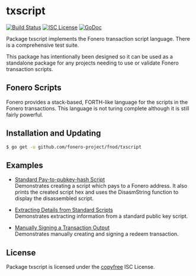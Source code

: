 txscript
========

[![Build Status](http://img.shields.io/travis/fonero/fnod.svg)](https://travis-ci.org/fonero/fnod)
[![ISC License](http://img.shields.io/badge/license-ISC-blue.svg)](http://copyfree.org)
[![GoDoc](https://img.shields.io/badge/godoc-reference-blue.svg)](http://godoc.org/github.com/fonero-project/fnod/txscript)

Package txscript implements the Fonero transaction script language.  There is
a comprehensive test suite.

This package has intentionally been designed so it can be used as a standalone
package for any projects needing to use or validate Fonero transaction scripts.

## Fonero Scripts

Fonero provides a stack-based, FORTH-like language for the scripts in
the Fonero transactions.  This language is not turing complete
although it is still fairly powerful.

## Installation and Updating

```bash
$ go get -u github.com/fonero-project/fnod/txscript
```

## Examples

* [Standard Pay-to-pubkey-hash Script](http://godoc.org/github.com/fonero-project/fnod/txscript#example-PayToAddrScript)  
  Demonstrates creating a script which pays to a Fonero address.  It also
  prints the created script hex and uses the DisasmString function to display
  the disassembled script.

* [Extracting Details from Standard Scripts](http://godoc.org/github.com/fonero-project/fnod/txscript#example-ExtractPkScriptAddrs)  
  Demonstrates extracting information from a standard public key script.

* [Manually Signing a Transaction Output](http://godoc.org/github.com/fonero-project/fnod/txscript#example-SignTxOutput)  
  Demonstrates manually creating and signing a redeem transaction.

## License

Package txscript is licensed under the [copyfree](http://copyfree.org) ISC
License.
